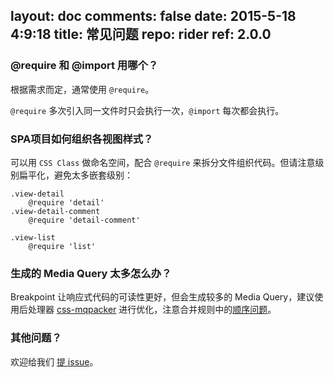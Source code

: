 layout: doc
comments: false
date: 2015-5-18 4:9:18
title: 常见问题
repo: rider
ref: 2.0.0
---

### @require 和 @import 用哪个？

根据需求而定，通常使用 `@require`。

`@require` 多次引入同一文件时只会执行一次，`@import` 每次都会执行。

### SPA项目如何组织各视图样式？

可以用 `CSS Class` 做命名空间，配合 `@require` 来拆分文件组织代码。但请注意级别扁平化，避免太多嵌套级别：

```stylus
.view-detail
    @require 'detail'
.view-detail-comment
    @require 'detail-comment'

.view-list
    @require 'list'
```

### 生成的 Media Query 太多怎么办？

Breakpoint 让响应式代码的可读性更好，但会生成较多的 Media Query，建议使用后处理器 [css-mqpacker](https://github.com/hail2u/node-css-mqpacker) 进行优化，注意合并规则中的[顺序问题](https://github.com/hail2u/node-css-mqpacker#known-issues)。

### 其他问题？

欢迎给我们 [提 issue](https://github.com/ecomfe/rider/issues/new)。
